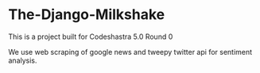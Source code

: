 # The-Django-Milkshake
This is a project built for Codeshastra 5.0 Round 0

We use web scraping of google news and tweepy twitter api for sentiment analysis.
